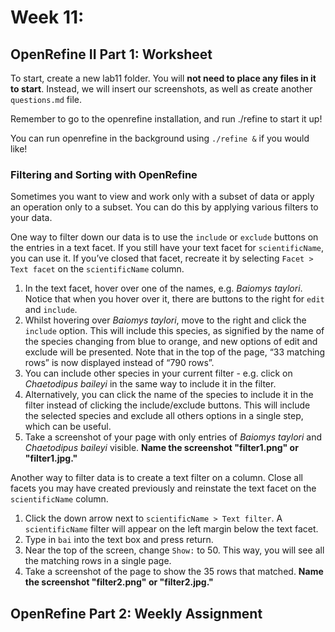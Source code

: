 # Week 11:
## OpenRefine II Part 1: Worksheet
To start, create a new lab11 folder. You will **not need to place any files in it to start**.
Instead, we will insert our screenshots, as well as create another `questions.md` file.

Remember to go to the openrefine installation, and run ./refine to start it up!

You can run openrefine in the background using `./refine &` if you would like!

###	Filtering and Sorting with OpenRefine
Sometimes you want to view and work only with a subset of data or apply an operation only to a subset. You can do this by applying various filters to your data.

One way to filter down our data is to use the `include` or `exclude` buttons on the entries in a text facet. If you still have your text facet for `scientificName`, you can use it. 
If you’ve closed that facet, recreate it by selecting `Facet > Text facet` on the `scientificName` column.

1. In the text facet, hover over one of the names, e.g. *Baiomys taylori*. Notice that when you hover over it, there are buttons to the right for `edit` and `include`.
2. Whilst hovering over *Baiomys taylori*, move to the right and click the `include` option. This will include this species, as signified by the name of the species changing from blue to orange, and new options of edit and exclude will be presented. Note that in the top of the page, “33 matching rows” is now displayed instead of “790 rows”.
3. You can include other species in your current filter - e.g. click on *Chaetodipus baileyi* in the same way to include it in the filter.
4. Alternatively, you can click the name of the species to include it in the filter instead of clicking the include/exclude buttons. This will include the selected species and exclude all others options in a single step, which can be useful.
5. Take a screenshot of your page with only entries of *Baiomys taylori* and *Chaetodipus baileyi* visible. **Name the screenshot "filter1.png" or "filter1.jpg."**

Another way to filter data is to create a text filter on a column. Close all facets you may have created previously and reinstate the text facet on the `scientificName` column.
1. Click the down arrow next to `scientificName > Text filter`. A `scientificName` filter will appear on the left margin below the text facet.
2. Type in `bai` into the text box and press return.
3. Near the top of the screen, change `Show:` to 50. This way, you will see all the matching rows in a single page.
4. Take a screenshot of the page to show the 35 rows that matched. **Name the screenshot "filter2.png" or "filter2.jpg."**



## OpenRefine Part 2: Weekly Assignment

